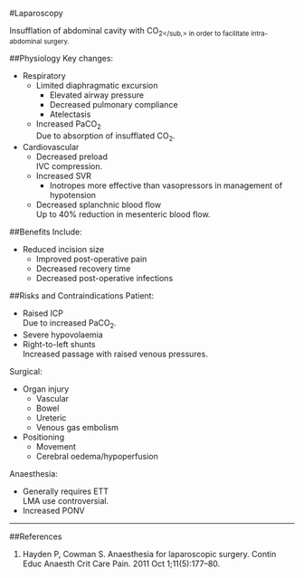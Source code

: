 #Laparoscopy

Insufflation of abdominal cavity with CO<sub>2</sub,> in order to facilitate intra-abdominal surgery.

##Physiology
Key changes:
* Respiratory
	* Limited diaphragmatic excursion
		* Elevated airway pressure
		* Decreased pulmonary compliance
		* Atelectasis
	* Increased PaCO<sub>2</sub>  
	Due to absorption of insufflated CO<sub>2</sub>.
* Cardiovascular
	* Decreased preload  
	IVC compression.
	* Increased SVR
		* Inotropes more effective than vasopressors in management of hypotension
	* Decreased splanchnic blood flow  
	Up to 40% reduction in mesenteric blood flow.

##Benefits
Include:
* Reduced incision size
	* Improved post-operative pain
	* Decreased recovery time
	* Decreased post-operative infections


##Risks and Contraindications
Patient:
* Raised ICP  
Due to increased PaCO<sub>2</sub>.
* Severe hypovolaemia
* Right-to-left shunts  
Increased passage with raised venous pressures.


Surgical:
* Organ injury
	* Vascular
	* Bowel
	* Ureteric
	* Venous gas embolism
* Positioning
	* Movement
	* Cerebral oedema/hypoperfusion


Anaesthesia:
* Generally requires ETT  
LMA use controversial.
* Increased PONV

---
##References
1. Hayden P, Cowman S. Anaesthesia for laparoscopic surgery. Contin Educ Anaesth Crit Care Pain. 2011 Oct 1;11(5):177–80. 
